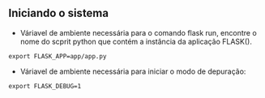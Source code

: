 ## Iniciando o sistema

* Váriavel de ambiente necessária para o comando
flask run, encontre o nome do scprit python que
contém a instância da aplicação FLASK().

```
export FLASK_APP=app/app.py
```

* Váriavel de ambiente necessária para iniciar o modo
de depuração:

```
export FLASK_DEBUG=1
```
